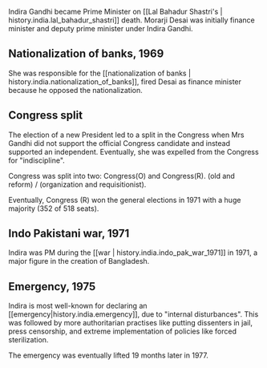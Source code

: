 
Indira Gandhi became Prime Minister on [[Lal Bahadur Shastri's | history.india.lal_bahadur_shastri]] death.
Morarji Desai was initially finance minister and deputy prime minister under Indira Gandhi.


## Nationalization of banks, 1969

She was responsible for the [[nationalization of banks | history.india.nationalization_of_banks]], fired Desai
as finance minister because he opposed the nationalization.

## Congress split

The election of a new President led to a split in the Congress when Mrs Gandhi did not support the official
Congress candidate and instead supported an independent. Eventually, she was expelled from the Congress for
"indiscipline".

Congress was split into two: Congress(O) and Congress(R). (old and reform) / (organization and requisitionist).

Eventually, Congress (R) won the general elections in 1971 with a huge majority (352 of 518 seats).

## Indo Pakistani war, 1971

Indira was PM during the [[war | history.india.indo_pak_war_1971]] in 1971, a major figure in the creation of Bangladesh.

## Emergency, 1975

Indira is most well-known for declaring an [[emergency|history.india.emergency]],
due to "internal disturbances". This was followed by more authoritarian practises like
putting dissenters in jail, press censorship, and extreme implementation of policies like
forced sterilization.

The emergency was eventually lifted 19 months later in 1977.
